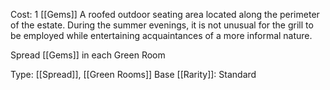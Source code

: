 Cost: 1 [[Gems]]
A roofed outdoor seating area located along the perimeter of the estate. During the summer evenings, it is not unusual for the grill to be employed while entertaining acquaintances of a more informal nature.

Spread [[Gems]] in each Green Room

Type: [[Spread]], [[Green Rooms]]
Base [[Rarity]]: Standard
